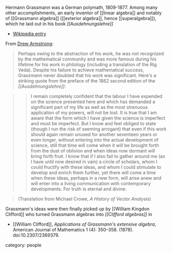 
Hermann Grassmann was a German polymath, 1809-1877. Among many other accomplishments, an early inventor of [[linear algebra]] and notably of [[Grassmann algebra]] ([[exterior algebra]], hence [[superalgebra]]), which he laid out in his book _[[Ausdehnungslehre]]_

* [Wikipedia entry](http://en.wikipedia.org/wiki/Hermann_Grassmann)


From [Drew Armstrong](https://plus.google.com/103061162497127117651/posts/f4HHK1XhUL1):

> Perhaps owing to the abstraction of his work, he was not recognized by the mathematical community and was more famous during his lifetime for his work in philology (including a translation of the Rig Veda). Despite his failure to achieve mathematical success, Grassmann never doubted that his work was significant. Here's a striking quote from the preface of the 1862 second edition of the _[[Ausdehnungslehre]]_:

>> I remain completely confident that the labour I have expended on the science presented here and which has demanded a significant part of my life as well as the most strenuous application of my powers, will not be lost. It is true that I am aware that the form which I have given the science is imperfect and must be imperfect. But I know and feel obliged to state (though I run the risk of seeming arrogant) that even if this work should again remain unused for another seventeen years or even longer, without entering into the actual development of science, still that time will come when it will be brought forth from the dust of oblivion and when ideas now dormant will bring forth fruit. I know that if I also fail to gather around me (as I have until now desired in vain) a circle of scholars, whom I could fructify with these ideas, and whom I could stimulate to develop and enrich them further, yet there will come a time when these ideas, perhaps in a new form, will arise anew and will enter into a living communication with contemporary developments. For truth is eternal and divine.

> (Translation from Michael Crowe, _A History of Vector Analysis_)

Grassmann's ideas were then finally picked up by [[William Kingdon Clifford]] who turned Grassmann algebras into _[[Clifford algebras]]_ in 

* [[William Clifford]], _Applications of Grassmann's extensive algebra_, American Journal of Mathematics 1 (4): 350–358. (1878). doi:10.2307/2369379. 

category: people